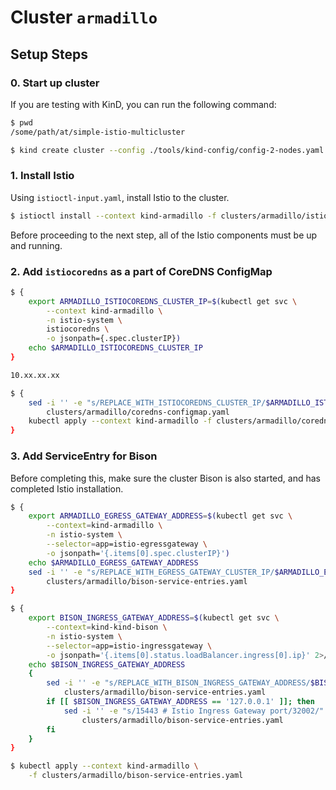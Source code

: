 # Cluster `armadillo`

## Setup Steps

### 0. Start up cluster

If you are testing with KinD, you can run the following command:

```bash
$ pwd
/some/path/at/simple-istio-multicluster

$ kind create cluster --config ./tools/kind-config/config-2-nodes.yaml --name armadillo
```

### 1. Install Istio

Using `istioctl-input.yaml`, install Istio to the cluster.

```bash
$ istioctl install --context kind-armadillo -f clusters/armadillo/istioctl-input.yaml
```

Before proceeding to the next step, all of the Istio components must be up and running.

### 2. Add `istiocoredns` as a part of CoreDNS ConfigMap

```bash
$ {
    export ARMADILLO_ISTIOCOREDNS_CLUSTER_IP=$(kubectl get svc \
        --context kind-armadillo \
        -n istio-system \
        istiocoredns \
        -o jsonpath={.spec.clusterIP})
    echo $ARMADILLO_ISTIOCOREDNS_CLUSTER_IP
}

10.xx.xx.xx

$ {
    sed -i '' -e "s/REPLACE_WITH_ISTIOCOREDNS_CLUSTER_IP/$ARMADILLO_ISTIOCOREDNS_CLUSTER_IP/" \
        clusters/armadillo/coredns-configmap.yaml
    kubectl apply --context kind-armadillo -f clusters/armadillo/coredns-configmap.yaml
}

```

### 3. Add ServiceEntry for Bison

Before completing this, make sure the cluster Bison is also started, and has completed Istio installation.

```bash
$ {
    export ARMADILLO_EGRESS_GATEWAY_ADDRESS=$(kubectl get svc \
        --context=kind-armadillo \
        -n istio-system \
        --selector=app=istio-egressgateway \
        -o jsonpath='{.items[0].spec.clusterIP}')
    echo $ARMADILLO_EGRESS_GATEWAY_ADDRESS
    sed -i '' -e "s/REPLACE_WITH_EGRESS_GATEWAY_CLUSTER_IP/$ARMADILLO_EGRESS_GATEWAY_ADDRESS/" \
        clusters/armadillo/bison-service-entries.yaml
}

$ {
    export BISON_INGRESS_GATEWAY_ADDRESS=$(kubectl get svc \
        --context=kind-kind-bison \
        -n istio-system \
        --selector=app=istio-ingressgateway \
        -o jsonpath='{.items[0].status.loadBalancer.ingress[0].ip}' 2>/dev/null || echo '127.0.0.1')
    echo $BISON_INGRESS_GATEWAY_ADDRESS
    {
        sed -i '' -e "s/REPLACE_WITH_BISON_INGRESS_GATEWAY_ADDRESS/$BISON_INGRESS_GATEWAY_ADDRESS/" \
            clusters/armadillo/bison-service-entries.yaml
        if [[ $BISON_INGRESS_GATEWAY_ADDRESS == '127.0.0.1' ]]; then
            sed -i '' -e "s/15443 # Istio Ingress Gateway port/32002/" \
                clusters/armadillo/bison-service-entries.yaml
        fi
    }
}

$ kubectl apply --context kind-armadillo \
    -f clusters/armadillo/bison-service-entries.yaml
```
